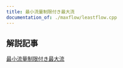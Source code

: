 ```yaml
---
title: 最小流量制限付き最大流
documentation_of: ./maxflow/leastflow.cpp
---
```


## 解説記事
[最小流量制限付き最大流](https://snuke.hatenablog.com/entry/2016/07/10/043918)
